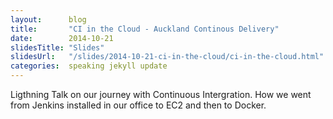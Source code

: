 ```yaml
---
layout:      blog
title:       "CI in the Cloud - Auckland Continous Delivery"
date:        2014-10-21 
slidesTitle: "Slides"
slidesUrl:   "/slides/2014-10-21-ci-in-the-cloud/ci-in-the-cloud.html"
categories:  speaking jekyll update
---
```

Ligthning Talk on our journey with Continuous Intergration. How we went from Jenkins installed in our office to EC2 and then to Docker.

